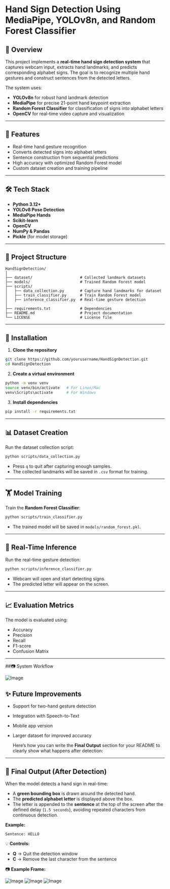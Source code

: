 # Hand Sign Detection Using MediaPipe, YOLOv8n, and Random Forest Classifier

## 📌 Overview

This project implements a **real-time hand sign detection system** that captures webcam input, extracts hand landmarks, and predicts corresponding alphabet signs. The goal is to recognize multiple hand gestures and construct sentences from the detected letters.

The system uses:

* **YOLOv8n** for robust hand landmark detection
* **MediaPipe** for precise 21-point hand keypoint extraction
* **Random Forest Classifier** for classification of signs into alphabet letters
* **OpenCV** for real-time video capture and visualization

---

## 🚀 Features

* Real-time hand gesture recognition
* Converts detected signs into alphabet letters
* Sentence construction from sequential predictions
* High accuracy with optimized Random Forest model
* Custom dataset creation and training pipeline

---

## 🛠️ Tech Stack

* **Python 3.12+**
* **YOLOv8 Pose Detection**
* **MediaPipe Hands**
* **Scikit-learn**
* **OpenCV**
* **NumPy & Pandas**
* **Pickle** (for model storage)

---

## 📂 Project Structure

```
HandSignDetection/
│
├── dataset/                     # Collected landmark datasets
├── models/                      # Trained Random Forest model
├── scripts/
│   ├── data_collection.py       # Capture hand landmarks for dataset
│   ├── train_classifier.py      # Train Random Forest model
│   ├── inference_classifier.py  # Real-time gesture detection
│
├── requirements.txt             # Dependencies
├── README.md                    # Project documentation
└── LICENSE                      # License file
```

---

## 🔧 Installation

1. **Clone the repository**

```bash
git clone https://github.com/yourusername/HandSignDetection.git
cd HandSignDetection
```

2. **Create a virtual environment**

```bash
python -m venv venv
source venv/bin/activate   # For Linux/Mac
venv\Scripts\activate      # For Windows
```

3. **Install dependencies**

```bash
pip install -r requirements.txt
```

---

## 📊 Dataset Creation

Run the dataset collection script:

```bash
python scripts/data_collection.py
```

* Press `q` to quit after capturing enough samples.
* The collected landmarks will be saved in `.csv` format for training.

---

## 🏋️ Model Training

Train the **Random Forest Classifier**:

```bash
python scripts/train_classifier.py
```

* The trained model will be saved in `models/random_forest.pkl`.

---

## 🎯 Real-Time Inference

Run the real-time gesture detection:

```bash
python scripts/inference_classifier.py
```

* Webcam will open and start detecting signs.
* The predicted letter will appear on the screen.

---

## 📈 Evaluation Metrics

The model is evaluated using:

* Accuracy
* Precision
* Recall
* F1-score
* Confusion Matrix


---
##📷 System Workflow

![Image](https://github.com/user-attachments/assets/990c200e-19cf-4edf-9554-c9646be844a6)

## ✨ Future Improvements

* Support for two-hand gesture detection
* Integration with Speech-to-Text
* Mobile app version
* Larger dataset for improved accuracy


  Here’s how you can write the **Final Output** section for your README to clearly show what happens after detection:

---

## 🏁 Final Output (After Detection)

When the model detects a hand sign in real-time:

* A **green bounding box** is drawn around the detected hand.
* The **predicted alphabet letter** is displayed above the box.
* The letter is appended to the **sentence** at the top of the screen after the defined delay (`1.5 seconds`), avoiding repeated characters from continuous detection.

**Example:**

```
Sentence: HELLO
```

💡 **Controls:**

* **Q** → Quit the detection window
* **C** → Remove the last character from the sentence

📷 **Example Frame:**

![Image](https://github.com/user-attachments/assets/bba33403-613d-42fb-b753-c225fa907497)
![Image](https://github.com/user-attachments/assets/f3d4f756-6b75-4e25-8441-b56004666eab)
![Image](https://github.com/user-attachments/assets/ac22df73-cdbd-4edd-a6bf-f2670eca01db)

